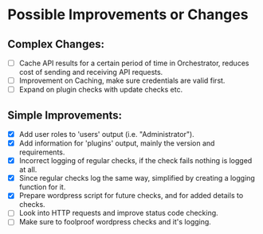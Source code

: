# Possible Improvements or Changes
## Complex Changes: <br />
- [ ] Cache API results for a certain period of time in Orchestrator, reduces cost of sending and receiving API requests.
- [ ] Improvement on Caching, make sure credentials are valid first.
- [ ] Expand on plugin checks with update checks etc.
## Simple Improvements: <br />
- [x] Add user roles to 'users' output (i.e. "Administrator").
- [x] Add information for 'plugins' output, mainly the version and requirements.
- [x] Incorrect logging of regular checks, if the check fails nothing is logged at all.
- [x] Since regular checks log the same way, simplified by creating a logging function for it.
- [x] Prepare wordpress script for future checks, and for added details to checks.
- [ ] Look into HTTP requests and improve status code checking.
- [ ] Make sure to foolproof wordpress checks and it's logging.

